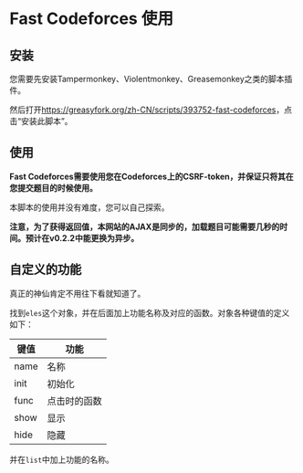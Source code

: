 # Fast Codeforces 使用

## 安装

您需要先安装Tampermonkey、Violentmonkey、Greasemonkey之类的脚本插件。

然后打开<https://greasyfork.org/zh-CN/scripts/393752-fast-codeforces>，点击“安装此脚本”。

## 使用

**Fast Codeforces需要使用您在Codeforces上的CSRF-token，并保证只将其在您提交题目的时候使用。**

本脚本的使用并没有难度，您可以自己探索。

**注意，为了获得返回值，本网站的AJAX是同步的，加载题目可能需要几秒的时间。预计在v0.2.2中能更换为异步。**

## 自定义的功能

真正的神仙肯定不用往下看就知道了。

找到`eles`这个对象，并在后面加上功能名称及对应的函数。对象各种键值的定义如下：

|键值|功能|
|-|-|
|name|名称|
|init|初始化|
|func|点击时的函数|
|show|显示|
|hide|隐藏|

并在`list`中加上功能的名称。
